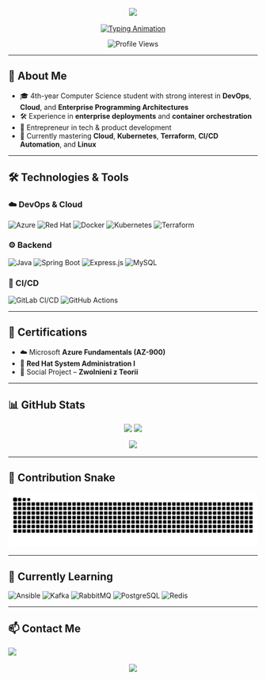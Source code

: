 <p align="center">
  <img src="https://capsule-render.vercel.app/api?type=waving&color=0:2F2F2F,100:808080&height=200&section=header&text=Hi%20There!%20I'm%20Kacper%20👋&fontSize=40&fontColor=ffffff&animation=fadeIn&fontAlignY=35" />
</p>

<p align="center">
  <a href="https://github.com/KacperKlimas10">
    <img src="https://readme-typing-svg.herokuapp.com?font=Fira+Code&size=22&pause=1000&color=00FFD5&center=true&vCenter=true&width=550&lines=DevOps+Engineer+%26+Cloud+Enthusiast;Azure+%7C+Kubernetes+%7C+Spring+Boot;Always+Learning+New+Technologies" alt="Typing Animation" />
  </a>
</p>

<p align="center">
  <img src="https://komarev.com/ghpvc/?username=KacperKlimas10&label=Profile%20Views&color=0e75b6&style=flat" alt="Profile Views" />
</p>

---

## 🚀 About Me
- 🎓 4th-year Computer Science student with strong interest in **DevOps**, **Cloud**, and **Enterprise Programming Architectures**  
- 🛠️ Experience in **enterprise deployments** and **container orchestration**  
- 💼 Entrepreneur in tech & product development  
- 🌱 Currently mastering **Cloud**, **Kubernetes**, **Terraform**, **CI/CD Automation**, and **Linux**

---

## 🛠️ Technologies & Tools

### ☁️ DevOps & Cloud
![Azure](https://img.shields.io/badge/Azure-0078D4?style=for-the-badge&logo=microsoftazure&logoColor=white)
![Red Hat](https://img.shields.io/badge/Red%20Hat-EE0000?style=for-the-badge&logo=redhat&logoColor=white)
![Docker](https://img.shields.io/badge/Docker-2496ED?style=for-the-badge&logo=docker&logoColor=white)
![Kubernetes](https://img.shields.io/badge/Kubernetes-326CE5?style=for-the-badge&logo=kubernetes&logoColor=white)
![Terraform](https://img.shields.io/badge/Terraform-844FBA?style=for-the-badge&logo=terraform&logoColor=white)

### ⚙️ Backend
![Java](https://img.shields.io/badge/Java-007396?style=for-the-badge&logo=openjdk&logoColor=white)
![Spring Boot](https://img.shields.io/badge/Spring%20Boot-6DB33F?style=for-the-badge&logo=springboot&logoColor=white)
![Express.js](https://img.shields.io/badge/Express.js-404D59?style=for-the-badge&logo=express&logoColor=white)
![MySQL](https://img.shields.io/badge/MySQL-4479A1?style=for-the-badge&logo=mysql&logoColor=white)

### 🔄 CI/CD
![GitLab CI/CD](https://img.shields.io/badge/GitLab%20CI%2FCD-FC6D26?style=for-the-badge&logo=gitlab&logoColor=white)
![GitHub Actions](https://img.shields.io/badge/GitHub%20Actions-2088FF?style=for-the-badge&logo=githubactions&logoColor=white)

---

## 📜 Certifications
- ☁️ Microsoft **Azure Fundamentals (AZ-900)**
- 🐧 **Red Hat System Administration I**
- 🤝 Social Project – **Zwolnieni z Teorii**

---

## 📊 GitHub Stats
<p align="center">
  <img src="https://github-readme-stats.vercel.app/api?username=KacperKlimas10&show_icons=true&theme=tokyonight" height="160px"/>
  <img src="https://github-readme-streak-stats.herokuapp.com/?user=KacperKlimas10&theme=tokyonight" height="160px"/>
</p>

<p align="center">
  <img src="https://github-readme-stats.vercel.app/api/top-langs/?username=KacperKlimas10&layout=compact&theme=tokyonight" height="160px"/>
</p>

---

## 🐍 Contribution Snake
<p align="center">
  <img src="https://github.com/KacperKlimas10/KacperKlimas10/blob/output/github-contribution-grid-snake.svg" alt="snake animation" />
</p>

---

## 🌱 Currently Learning
![Ansible](https://img.shields.io/badge/Ansible-EE0000?style=for-the-badge&logo=ansible&logoColor=white)
![Kafka](https://img.shields.io/badge/Kafka-231F20?style=for-the-badge&logo=apachekafka&logoColor=white)
![RabbitMQ](https://img.shields.io/badge/RabbitMQ-FF6600?style=for-the-badge&logo=rabbitmq&logoColor=white)
![PostgreSQL](https://img.shields.io/badge/PostgreSQL-336791?style=for-the-badge&logo=postgresql&logoColor=white)
![Redis](https://img.shields.io/badge/Redis-DC382D?style=for-the-badge&logo=redis&logoColor=white)

---

## 📫 Contact Me
<p>
  <a href="https://www.linkedin.com/in/kacper-klimas-bb38262b9/"><img src="https://img.shields.io/badge/LinkedIn-0077B5?style=for-the-badge&logo=linkedin&logoColor=white"></a>
</p>

<!-- Footer -->
<p align="center">
  <img src="https://capsule-render.vercel.app/api?type=waving&color=0:2F2F2F,100:808080&height=120&section=footer"/>
</p>

